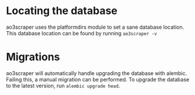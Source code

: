 # Locating the database
ao3scraper uses the platformdirs module to set a sane database location.
This database location can be found by running `ao3scraper -v`

# Migrations
ao3scraper will automatically handle upgrading the database with alembic. 
Failing this, a manual migration can be performed. 
To upgrade the database to the latest version, run `alembic upgrade head`.